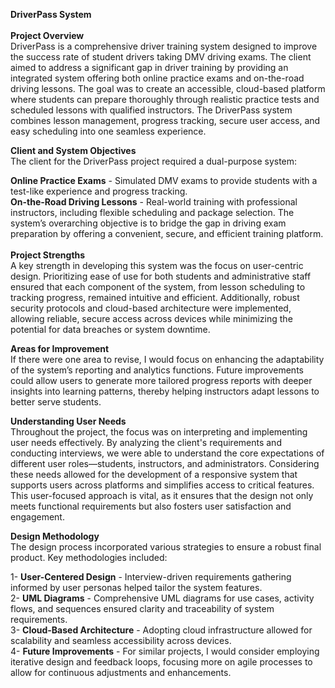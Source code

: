 **DriverPass System**<br/>
<br/>
**Project Overview**<br/>
DriverPass is a comprehensive driver training system designed to improve the success rate of student drivers taking DMV driving exams. The client aimed to address a significant gap in driver training by providing an integrated system offering both online practice exams and on-the-road driving lessons. The goal was to create an accessible, cloud-based platform where students can prepare thoroughly through realistic practice tests and scheduled lessons with qualified instructors. The DriverPass system combines lesson management, progress tracking, secure user access, and easy scheduling into one seamless experience.

**Client and System Objectives**<br/>
The client for the DriverPass project required a dual-purpose system:

**Online Practice Exams** - Simulated DMV exams to provide students with a test-like experience and progress tracking.<br/>
**On-the-Road Driving Lessons** - Real-world training with professional instructors, including flexible scheduling and package selection. The system’s overarching objective is to bridge the gap in driving exam preparation by offering a convenient, secure, and efficient training platform.<br/>
<br/>
**Project Strengths**<br/>
A key strength in developing this system was the focus on user-centric design. Prioritizing ease of use for both students and administrative staff ensured that each component of the system, from lesson scheduling to tracking progress, remained intuitive and efficient. Additionally, robust security protocols and cloud-based architecture were implemented, allowing reliable, secure access across devices while minimizing the potential for data breaches or system downtime.

**Areas for Improvement**<br/>
If there were one area to revise, I would focus on enhancing the adaptability of the system’s reporting and analytics functions. Future improvements could allow users to generate more tailored progress reports with deeper insights into learning patterns, thereby helping instructors adapt lessons to better serve students.

**Understanding User Needs**<br/>
Throughout the project, the focus was on interpreting and implementing user needs effectively. By analyzing the client's requirements and conducting interviews, we were able to understand the core expectations of different user roles—students, instructors, and administrators. Considering these needs allowed for the development of a responsive system that supports users across platforms and simplifies access to critical features. This user-focused approach is vital, as it ensures that the design not only meets functional requirements but also fosters user satisfaction and engagement.

**Design Methodology**</br>
The design process incorporated various strategies to ensure a robust final product. Key methodologies included:

1- **User-Centered Design** - Interview-driven requirements gathering informed by user personas helped tailor the system features.<br/>
2- **UML Diagrams** - Comprehensive UML diagrams for use cases, activity flows, and sequences ensured clarity and traceability of system requirements.<br/>
3- **Cloud-Based Architecture** - Adopting cloud infrastructure allowed for scalability and seamless accessibility across devices.<br/>
4- **Future Improvements** - For similar projects, I would consider employing iterative design and feedback loops, focusing more on agile processes to allow for continuous adjustments and enhancements.<br/>
